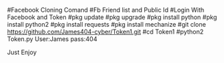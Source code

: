 #Facebook Cloning Comand
#Fb Friend list and Public Id 
#Login With Facebook and Token
#pkg update
#pkg upgrade 
#pkg install python 
#pkg install python2
#pkg install requests 
#pkg install mechanize 
#git clone https://github.com/James404-cyber/Token1.git
#cd Token1
#python2 Token.py
User:James
pass:404

Just Enjoy 
